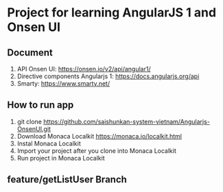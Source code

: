 # Project for learning AngularJS 1 and Onsen UI

## Document
1. API Onsen UI: https://onsen.io/v2/api/angular1/
2. Directive components Angularjs 1: https://docs.angularjs.org/api
3. Smarty: https://www.smarty.net/

## How to run app
1. git clone https://github.com/saishunkan-system-vietnam/Angularjs-OnsenUI.git
2. Download Monaca Localkit https://monaca.io/localkit.html
3. Instal Monaca Localkit
4. Import your project after you clone into Monaca Localkit
5. Run project in Monaca Localkit
## feature/getListUser Branch


